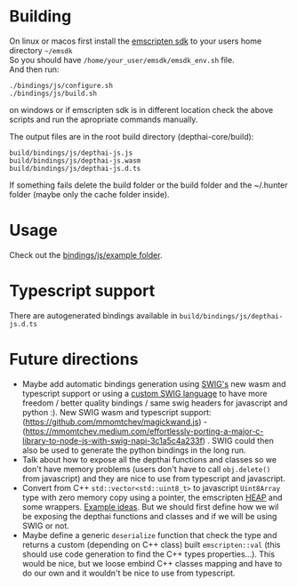 # Building
On linux or macos first install the [emscripten sdk](https://emscripten.org/docs/getting_started/downloads.html) to your users home directory `~/emsdk`  
So you should have `/home/your_user/emsdk/emsdk_env.sh` file.  
And then run:
```
./bindings/js/configure.sh
./bindings/js/build.sh
```
on windows or if emscripten sdk is in different location check the above scripts and run the apropriate commands manually.  

The output files are in the root build directory (depthai-core/build):
```
build/bindings/js/depthai-js.js
build/bindings/js/depthai-js.wasm
build/bindings/js/depthai-js.d.ts
```
  
If something fails delete the build folder or the build folder and the ~/.hunter folder (maybe only the cache folder inside).

# Usage
Check out the [bindings/js/example folder](example/).

# Typescript support
There are autogenerated bindings available in `build/bindings/js/depthai-js.d.ts`

# Future directions
- Maybe add automatic bindings generation using [SWIG's](https://github.com/swig/swig) new wasm and typescript support or using a [custom SWIG language](https://www.swig.org/Doc4.0/Extending.html) to have more freedom / better quality bindings / same swig headers for javascript and python :). New SWIG wasm and typescript support: (https://github.com/mmomtchev/magickwand.js) - (https://mmomtchev.medium.com/effortlessly-porting-a-major-c-library-to-node-js-with-swig-napi-3c1a5c4a233f) . SWIG could then also be used to generate the python bindings in the long run.
- Talk about how to expose all the depthai functions and classes so we don't have memory problems (users don't have to call `obj.delete()` from javascript) and they are nice to use from typescript and javascript.
- Convert from C++ `std::vector<std::uint8_t>` to javascript `Uint8Array` type with zero memory copy using a pointer, the emscripten [HEAP](https://emscripten.org/docs/api_reference/preamble.js.html?highlight=heapu8#type-accessors-for-the-memory-model) and some wrappers. [Example ideas](https://stackoverflow.com/questions/53602955/using-emscripten-how-to-get-c-uint8-t-array-to-js-blob-or-uint8array). But we should first define how we wil be exposing the depthai functions and classes and if we will be using SWIG or not.
- Maybe define a generic `deserialize` function that check the type and returns a custom (depending on C++ class) built `emscripten::val` (this should use code generation to find the C++ types properties...). This would be nice, but we loose embind C++ classes mapping and have to do our own and it wouldn't be nice to use from typescript.
